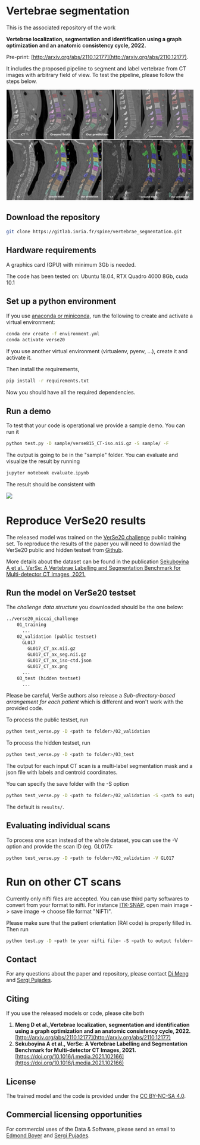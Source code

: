 # Vertebrae segmentation

This is the associated repository of the work 

**Vertebrae localization, segmentation and identification using a graph optimization and an anatomic consistency cycle, 2022.**

Pre-print: [http://arxiv.org/abs/2110.12177](http://arxiv.org/abs/2110.12177).

It includes the proposed pipeline to segment and label vertebrae from CT images with arbitrary field of view. 
To test the pipeline, please follow the steps below.

![visu](visu.png)

## Download the repository

```bash
git clone https://gitlab.inria.fr/spine/vertebrae_segmentation.git
```

## Hardware requirements

A graphics card (GPU) with minimum 3Gb is needed. 

The code has been tested on: Ubuntu 18.04, RTX  Quadro 4000 8Gb, cuda 10.1

## Set up a python environment

If you use [anaconda or miniconda](https://docs.anaconda.com/anaconda/install/index.html), run the following to create and activate a virtual environment:

```bash
conda env create -f environment.yml
conda activate verse20
```

If you use another virtual environment (virtualenv, pyenv, ...), create it and activate it.

Then install the requirements,

```bash
pip install -r requirements.txt
```

Now you should have all the required dependencies.

## Run a demo

To test that your code is operational we provide a sample demo. You can run it 

```bash
python test.py -D sample/verse815_CT-iso.nii.gz -S sample/ -F
```

The output is going to be in the "sample" folder. You can evaluate and visualize the result by running

```bash
jupyter notebook evaluate.ipynb
```

The result should be consistent with 

<!-- ![sample_metrics](sample/sample_metrics.png){ width=50% } -->
<img src="sample/sample_metrics.png" width="500">

# Reproduce VerSe20 results

The released model was trained on the [VerSe20 challenge](https://verse2020.grand-challenge.org/) public training set. 
To reproduce the results of the paper you will need to downlad the VerSe20 public and hidden testset from [Github](https://github.com/anjany/verse). 

More details about the dataset can be found in the publication [Sekuboyina A et al., VerSe: A Vertebrae Labelling and Segmentation Benchmark for Multi-detector CT Images, 2021.](https://doi.org/10.1016/j.media.2021.102166)

## Run the model on VerSe20 testset

The *challenge data structure* you downloaded should be the one below:

```
../verse20_miccai_challenge
	01_training
	  ...
	02_validation (public testset)
	  GL017
		GL017_CT_ax.nii.gz
		GL017_CT_ax_seg.nii.gz
		GL017_CT_ax_iso-ctd.json
		GL017_CT_ax.png
	  ...
	03_test (hidden testset)
	  ...
```

Please be careful, VerSe authors also release a *Sub-directory-based arrangement for each patient* which is different and won't work with the provided code.


To process the public testset, run

```bash
python test_verse.py -D <path to folder>/02_validation
```

To process the hidden testset, run

```bash
python test_verse.py -D <path to folder>/03_test
```

The output for each input CT scan is a multi-label segmentation mask and a json file with labels and centroid coordinates.

You can specify the save folder with the -S option

```bash
python test_verse.py -D <path to folder>/02_validation -S <path to output folder>
```

The default <path to output folder> is ``results/``.

## Evaluating individual scans

To process one scan instead of the whole dataset, you can use the -V option and
provide the scan ID (eg. GL017):

```bash
python test_verse.py -D <path to folder>/02_validation -V GL017
```

# Run on other CT scans

Currently only nifti files are accepted. You can use third party softwares to convert from your format to nifti.
For instance [ITK-SNAP](http://www.itksnap.org/pmwiki/pmwiki.php), open main image -> save image -> choose file format "NiFTI".

Please make sure that the patient orientation (RAI code) is properly filled in.
Then run

```bash
python test.py -D <path to your nifti file> -S <path to output folder>
```


## Contact

For any questions about the paper and repository, please contact [Di Meng](mailto:di.meng@inria.fr) and [Sergi Pujades](mailto:sergi.pujades-rocamora@inria.fr).

## Citing 

If you use the released models or code, please cite both

1. **Meng D et al.,Vertebrae localization, segmentation and identification using a graph optimization and an anatomic consistency cycle, 2022.** [http://arxiv.org/abs/2110.12177](http://arxiv.org/abs/2110.12177)
2. **Sekuboyina A et al., VerSe: A Vertebrae Labelling and Segmentation Benchmark for Multi-detector CT Images, 2021.** [https://doi.org/10.1016/j.media.2021.102166](https://doi.org/10.1016/j.media.2021.102166)


## License

The trained model and the code is provided under the [CC BY-NC-SA 4.0](https://creativecommons.org/licenses/by-nc-sa/4.0/legalcode).


## Commercial licensing opportunities

For commercial uses of the Data & Software, please send an email to [Edmond Boyer](mailto:edmond.boyer@inria.fr) and [Sergi Pujades](mailto:sergi.pujades-rocamora@inria.fr).
